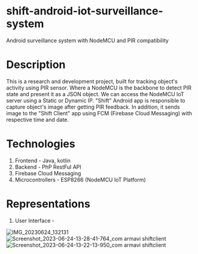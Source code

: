 # shift-android-iot-surveillance-system
Android surveillance system with NodeMCU and PIR compatibility

# Description
This is a research and development project, built for tracking object's activity using PIR sensor. Where a NodeMCU is the backbone to detect PIR state and present it as a JSON object. We can access the NodeMCU IoT server using a Static or Dynamic IP. "Shift" Android app is responsible to capture object's image after getting PIR feedback. In addition, it sends image to the "Shift Client" app using FCM (Firebase Cloud Messaging) with respective time and date.

# Technologies
1. Frontend - Java, kotlin
2. Backend - PhP RestFul API
3. Firebase Cloud Messaging
4. Microcontrollers - ESP8266 (NodeMCU IoT Platform)

# Representations
1. User Interface -

![IMG_20230624_132131](https://github.com/user-attachments/assets/e70085e2-2a88-41ab-8de0-57a3d9859da9)
![Screenshot_2023-06-24-13-28-41-764_com armavi shiftclient](https://github.com/user-attachments/assets/524a85ec-5fdf-4ff2-a4e6-d0c143f5fde0)
![Screenshot_2023-06-24-13-22-13-950_com armavi shiftclient](https://github.com/user-attachments/assets/951300c9-2c84-4536-9d1d-f49df5981467)
